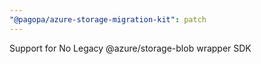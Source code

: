 ```yaml
---
"@pagopa/azure-storage-migration-kit": patch
---
```


Support for No Legacy @azure/storage-blob wrapper SDK
